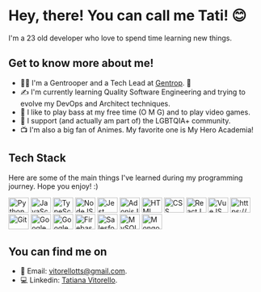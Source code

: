 # Hey, there! You can call me Tati! 😊 ###

I'm a 23 old developer who love to spend time learning new things.

## Get to know more about me!

* 👩‍💻 I'm a Gentrooper and a Tech Lead at [Gentrop](https://gentrop.com). 💛
* ✍️ I'm currently learning Quality Software Engineering and trying to evolve my DevOps and Architect techniques.
* 🎸 I like to play bass at my free time (O M G) and to play video games.
* 🌈 I support (and actually am part of) the LGBTQIA+ community.
* 📺 I'm also a big fan of Animes. My favorite one is My Hero Academia!

## Tech Stack

Here are some of the main things I've learned during my programming journey. Hope you enjoy! :)

<a href="https://www.python.org/"><img src="https://cdn.jsdelivr.net/gh/devicons/devicon/icons/python/python-original.svg" height="30" width="40" alt="Python"/></a>
<a href="https://js.org/"><img src="https://cdn.jsdelivr.net/gh/devicons/devicon/icons/javascript/javascript-original.svg" height="30" width="40" alt="JavaScript" /></a>
<a href="https://www.typescriptlang.org/"><img src="https://cdn.jsdelivr.net/gh/devicons/devicon/icons/typescript/typescript-original.svg" height="30" width="40" alt="TypeScript" /></a>
<a href="https://nodejs.org/en/"><img src="https://cdn.jsdelivr.net/gh/devicons/devicon/icons/nodejs/nodejs-original.svg" height="30" width="40" alt="NodeJS" /></a>
<a href="https://jestjs.io/pt-BR/docs/jest-community"><img src="https://cdn.jsdelivr.net/gh/devicons/devicon/icons/jest/jest-plain.svg" height="30" width="40" alt="Jest" /></a>
<a href="https://adonisjs.com/"><img src="https://cdn.jsdelivr.net/gh/devicons/devicon/icons/adonisjs/adonisjs-original.svg" height="30" width="40" alt="AdonisJS" /></a>
<a href="https://www.w3.org/html/"><img src="https://cdn.jsdelivr.net/gh/devicons/devicon/icons/html5/html5-original.svg" height="30" width="40" alt="HTML" /></a>
<a href="https://www.w3.org/Style/CSS/"><img src="https://cdn.jsdelivr.net/gh/devicons/devicon/icons/css3/css3-original.svg" height="30" width="40" alt="CSS" /></a>
<a href="https://pt-br.reactjs.org/"><img src="https://cdn.jsdelivr.net/gh/devicons/devicon/icons/react/react-original.svg" height="30" width="40" alt="ReactJS" /></a>
<a href="https://vuejs.org/"><img src="https://cdn.jsdelivr.net/gh/devicons/devicon/icons/vuejs/vuejs-original.svg" alt="VueJS" height="30" width="40" /></a>
<a href="https://webpack.js.org/"><img src="https://cdn.jsdelivr.net/gh/devicons/devicon/icons/webpack/webpack-original.svg" height="30" width="40" alt="https://webpack.js.org/" /></a>
<a href="https://git-scm.com/"><img src="https://cdn.jsdelivr.net/gh/devicons/devicon/icons/git/git-original.svg" height="30" width="40" alt="Git" /></a>
<a href="https://workspace.google.com/intl/pt-BR/"><img src="https://cdn.jsdelivr.net/gh/devicons/devicon/icons/google/google-original.svg" height="30" width="40" alt="Google Workspace" /></a>
<a href="https://cloud.google.com/"><img src="https://cdn.jsdelivr.net/gh/devicons/devicon/icons/googlecloud/googlecloud-original.svg" height="30" width="40" alt="Google Cloud Platform" /></a>
<a href="https://firebase.google.com/?hl=pt"><img src="https://cdn.jsdelivr.net/gh/devicons/devicon/icons/firebase/firebase-plain.svg" height="30" width="40" alt="Firebase" /></a>
<a href="https://www.salesforce.com/br/products/marketing-cloud/overview/"><img src="https://cdn.jsdelivr.net/gh/devicons/devicon/icons/salesforce/salesforce-original.svg" height="30" width="40" alt="Salesforce Marketing Cloud" /></a>
<a href="https://www.mysql.com/"><img src="https://cdn.jsdelivr.net/gh/devicons/devicon/icons/mysql/mysql-original.svg" height="30" width="40" alt="MySQL" /></a>
<a href="https://www.mongodb.com/pt-br"><img src="https://cdn.jsdelivr.net/gh/devicons/devicon/icons/mongodb/mongodb-original.svg" height="30" width="40" alt="MongoDB" /></a>

## You can find me on

* 📩 Email: [vitorellotts@gmail.com](vitorellotts@gmail.com).
* 💻 Linkedin: [Tatiana Vitorello](https://www.linkedin.com/in/vitorellotatiana/).

